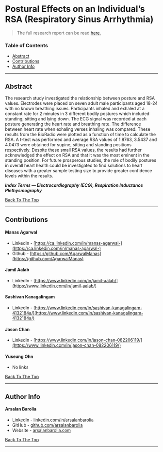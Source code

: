 <a href='#project' id='project' class='anchor' aria-hidden='true'></a>

# Postural Effects on an Individual’s RSA (Respiratory Sinus Arrhythmia)

> The full research report can be read [here.](report/Postural-Effects-on-RSA-Reasearch-Paper.pdf)

### Table of Contents

- [Abstract](#abstract)
- [Contributions](#contributions)
- [Author Info](#author-info)

---

## Abstract

<p align="justify">

The research study investigated the relationship between posture and RSA values. Electrodes were placed on seven adult male participants aged 18-24 with no known breathing issues. Participants inhaled and exhaled at a constant rate for 2 minutes in 3 different bodily postures which included standing, sitting and lying down. The ECG signal was recorded at each posture generating the heart rate and breathing rate. The difference between heart rate when exhaling verses inhaling was compared. These results from the BioRadio were plotted as a function of time to calculate the RSA. A t-test was performed and average RSA values of 1.8763, 3.5437 and 4.0473 were obtained for supine, sitting and standing positions respectively. Despite these small RSA values, the results had further acknowledged the effect on RSA and that it was the most eminent in the standing position. For future prosperous studies, the role of bodily postures in overall heart health could be investigated to find solutions to heart diseases with a greater sample testing size to provide greater confidence levels within the results.

</p>

<b><em>Index Terms — Electrocardiography (ECG), Respiration Inductance Plethysmography</em></b>

[Back To The Top](#project)

---

## Contributions

<h4> Manas Agarwal</h4>

- LinkedIn - [https://ca.linkedin.com/in/manas-agarwal-](https://ca.linkedin.com/in/manas-agarwal-)
- Github - [https://github.com/AgarwalManas](https://github.com/AgarwalManas)

<h4> Jamil Aalab</h4>

- LinkedIn - [https://www.linkedin.com/in/jamil-aalab/](https://www.linkedin.com/in/jamil-aalab/)

<h4> Sashivan Kanagalingam</h4>

- LinkedIn - [https://www.linkedin.com/in/sashivan-kanagalingam-4132184a/](https://www.linkedin.com/in/sashivan-kanagalingam-4132184a/)

<h4> Jason Chan</h4>

- LinkedIn - [https://www.linkedin.com/in/jason-chan-082206119/](https://www.linkedin.com/in/jason-chan-082206119/)

<h4> Yuseung Ohn</h4>

- No links

[Back To The Top](#project)

---

## Author Info

<h4> Arsalan Barolia</h4>

- LinkedIn - [linkedin.com/in/arsalanbarolia](https://www.linkedin.com/in/arsalanbarolia/)
- GitHub - [github.com/arsalanbarolia](https://github.com/arsalanbarolia)
- Website - [arsalanbarolia.com](https://arsalanbarolia.com)

<p></p>

[Back To The Top](#project)

---

